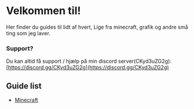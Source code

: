# Velkommen til!

Her finder du guides til lidt af hvert, Lige fra minecraft, grafik og andre små ting som jeg laver.

### Support?
Du kan altid få support / hjælp på min discord server(CKyd3uZG2g): [https://discord.gg/CKyd3uZG2g](https://discord.gg/CKyd3uZG2g)

## Guide list

- [Minecraft](minecraft)
